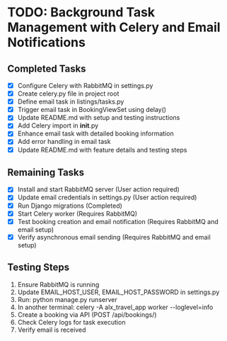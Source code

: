 # TODO: Background Task Management with Celery and Email Notifications

## Completed Tasks
- [x] Configure Celery with RabbitMQ in settings.py
- [x] Create celery.py file in project root
- [x] Define email task in listings/tasks.py
- [x] Trigger email task in BookingViewSet using delay()
- [x] Update README.md with setup and testing instructions
- [x] Add Celery import in __init__.py
- [x] Enhance email task with detailed booking information
- [x] Add error handling in email task
- [x] Update README.md with feature details and testing steps

## Remaining Tasks
- [x] Install and start RabbitMQ server (User action required)
- [x] Update email credentials in settings.py (User action required)
- [x] Run Django migrations (Completed)
- [x] Start Celery worker (Requires RabbitMQ)
- [x] Test booking creation and email notification (Requires RabbitMQ and email setup)
- [x] Verify asynchronous email sending (Requires RabbitMQ and email setup)

## Testing Steps
1. Ensure RabbitMQ is running
2. Update EMAIL_HOST_USER, EMAIL_HOST_PASSWORD in settings.py
3. Run: python manage.py runserver
4. In another terminal: celery -A alx_travel_app worker --loglevel=info
5. Create a booking via API (POST /api/bookings/)
6. Check Celery logs for task execution
7. Verify email is received
